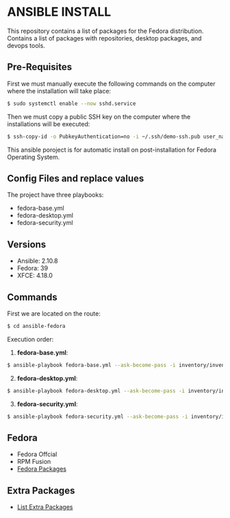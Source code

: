 # ANSIBLE INSTALL

This repository contains a list of packages for the Fedora distribution. Contains a list of packages with repositories, desktop packages, and devops tools.

## Pre-Requisites

First we must manually execute the following commands on the computer where the installation will take place:

```bash
$ sudo systemctl enable --now sshd.service
```

Then we must copy a public SSH key on the computer where the installations will be executed:

```bash
$ ssh-copy-id -o PubkeyAuthentication=no -i ~/.ssh/demo-ssh.pub user_name@ip_address_or_localhost
```

This ansible poroject is for automatic install on post-installation for Fedora Operating System.

## Config Files and replace values

The project have three playbooks:

- fedora-base.yml
- fedora-desktop.yml
- fedora-security.yml

## Versions

- Ansible: 2.10.8
- Fedora: 39
- XFCE: 4.18.0

## Commands

First we are located on the route:

```bash
$ cd ansible-fedora
```

Execution order:

1. **fedora-base.yml**:

```bash
$ ansible-playbook fedora-base.yml --ask-become-pass -i inventory/inventory.yml
```

2. **fedora-desktop.yml**:

```bash
$ ansible-playbook fedora-desktop.yml --ask-become-pass -i inventory/inventory.yml -e "ansible_python_interpreter=/usr/bin/python3"
```

3. **fedora-security.yml**:

```bash
$ ansible-playbook fedora-security.yml --ask-become-pass -i inventory/inventory.yml -e "ansible_python_interpreter=/usr/bin/python3"
```

## Fedora

- Fedora Offcial
- RPM Fusion
- [Fedora Packages](details-md/app-list.md)

## Extra Packages

- [List Extra Packages](details-md/app-list-extras.md)
